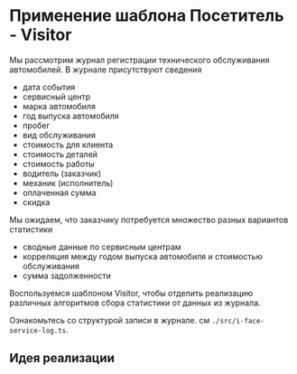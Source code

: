# Применение шаблона Посетитель - Visitor

Мы рассмотрим журнал регистрации технического обслуживания автомобилей. В журнале присутствуют сведения

* дата события
* сервисный центр
* марка автомобиля
* год выпуска автомобиля
* пробег
* вид обслуживания
* стоимость для клиента
* стоимость деталей
* стоимость работы
* водитель (заказчик)
* механик (исполнитель)
* оплаченная сумма
* скидка

Мы ожидаем, что заказчику потребуется множество разных вариантов статистики

* сводные данные по сервисным центрам
* корреляция между годом выпуска автомобиля и стоимостью обслуживания
* сумма задолженности

Воспользуемся шаблоном Visitor, чтобы отделить реализацию различных алгоритмов сбора статистики от данных из журнала.

Ознакомьтесь со структурой записи в журнале. см `./src/i-face-service-log.ts`.

## Идея реализации
